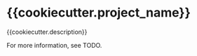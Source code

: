{{cookiecutter.project\_name}}
==============================

{{cookiecutter.description}}

For more information, see TODO.
